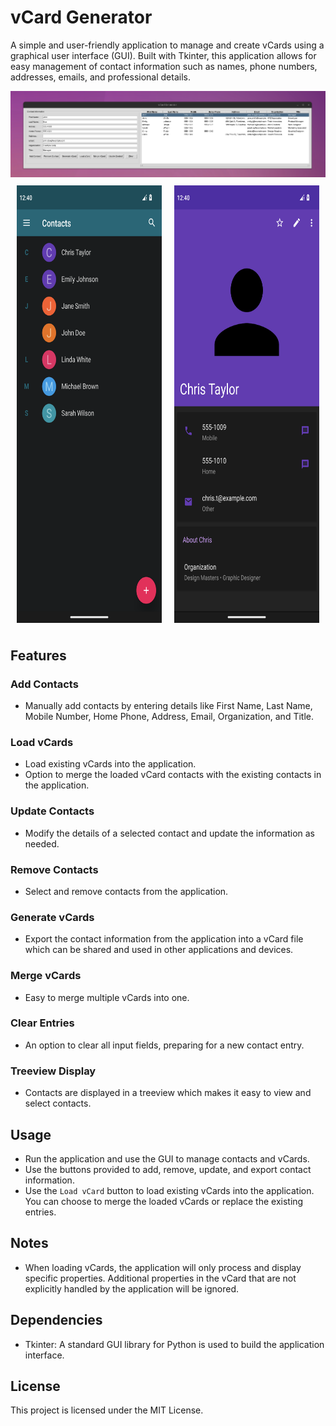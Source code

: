 # vCard Generator

A simple and user-friendly application to manage and create vCards using a graphical user interface (GUI). Built with Tkinter, this application allows for easy management of contact information such as names, phone numbers, addresses, emails, and professional details.

<img src="https://raw.githubusercontent.com/MitchellKopczyk/vCard-Generator/b5e5ddbf1da65b5e683cde621ead12ab7aa4c9bd/image.png"/>
<div style="display: flex; justify-content: space-between; padding: 10px;">
    <img src="image2.png" alt="Image 2" width="300" height="700" style="max-width: 48%;" />
    <img src="image3.png" alt="Image 3" width="300" height="700" style="max-width: 48%;" />
</div>

## Features

### Add Contacts
- Manually add contacts by entering details like First Name, Last Name, Mobile Number, Home Phone, Address, Email, Organization, and Title.

### Load vCards
- Load existing vCards into the application.
- Option to merge the loaded vCard contacts with the existing contacts in the application.

### Update Contacts
- Modify the details of a selected contact and update the information as needed.

### Remove Contacts
- Select and remove contacts from the application.

### Generate vCards
- Export the contact information from the application into a vCard file which can be shared and used in other applications and devices.

### Merge vCards
- Easy to merge multiple vCards into one.

### Clear Entries
- An option to clear all input fields, preparing for a new contact entry.

### Treeview Display
- Contacts are displayed in a treeview which makes it easy to view and select contacts.

## Usage

- Run the application and use the GUI to manage contacts and vCards.
- Use the buttons provided to add, remove, update, and export contact information.
- Use the `Load vCard` button to load existing vCards into the application. You can choose to merge the loaded vCards or replace the existing entries.

## Notes

- When loading vCards, the application will only process and display specific properties. Additional properties in the vCard that are not explicitly handled by the application will be ignored.

## Dependencies

- Tkinter: A standard GUI library for Python is used to build the application interface.

## License

This project is licensed under the MIT License.

